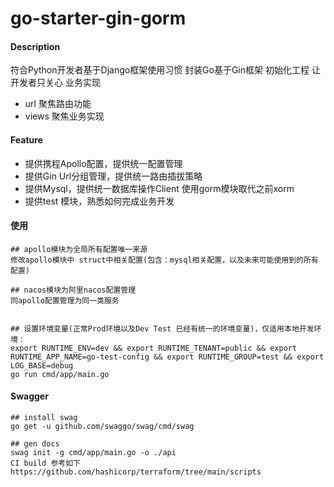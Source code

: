 # go-starter-gin-gorm

#### Description

符合Python开发者基于Django框架使用习惯 封装Go基于Gin框架 初始化工程 让开发者只关心 业务实现

* url 聚焦路由功能
* views 聚焦业务实现

#### Feature

* 提供携程Apollo配置，提供统一配置管理
* 提供Gin Url分组管理，提供统一路由插拔策略
* 提供Mysql，提供统一数据库操作Client 使用gorm模块取代之前xorm
* 提供test 模块，熟悉如何完成业务开发

#### 使用

```
## apollo模块为全局所有配置唯一来源
修改apollo模块中 struct中相关配置(包含：mysql相关配置，以及未来可能使用到的所有配置)

## nacos模块为阿里nacos配置管理
同apollo配置管理为同一类服务


## 设置环境变量(正常Prod环境以及Dev Test 已经有统一的环境变量)，仅适用本地开发环境：
export RUNTIME_ENV=dev && export RUNTIME_TENANT=public && export RUNTIME_APP_NAME=go-test-config && export RUNTIME_GROUP=test && export LOG_BASE=debug
go run cmd/app/main.go
```

#### Swagger
```
## install swag
go get -u github.com/swaggo/swag/cmd/swag

## gen docs
swag init -g cmd/app/main.go -o ./api
CI build 参考如下
https://github.com/hashicorp/terraform/tree/main/scripts
```
